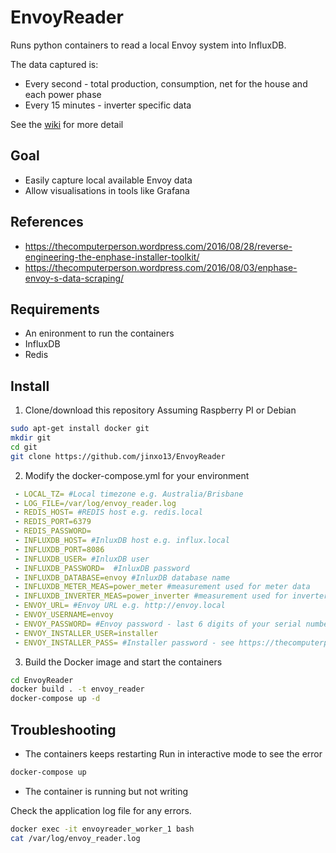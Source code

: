 # EnvoyReader
Runs python containers to read a local Envoy system into InfluxDB.

The data captured is:
* Every second - total production, consumption, net for the house and each power phase
* Every 15 minutes - inverter specific data

See the [wiki](https://github.com/jinxo13/EnvoyReader/wiki) for more detail

## Goal
- Easily capture local available Envoy data
- Allow visualisations in tools like Grafana

## References
* https://thecomputerperson.wordpress.com/2016/08/28/reverse-engineering-the-enphase-installer-toolkit/
* https://thecomputerperson.wordpress.com/2016/08/03/enphase-envoy-s-data-scraping/

## Requirements
- An enironment to run the containers
- InfluxDB
- Redis

## Install
1. Clone/download this repository
Assuming Raspberry PI or Debian
```sh
sudo apt-get install docker git
mkdir git
cd git
git clone https://github.com/jinxo13/EnvoyReader
```
2. Modify the docker-compose.yml for your environment
```yml
 - LOCAL_TZ= #Local timezone e.g. Australia/Brisbane
 - LOG_FILE=/var/log/envoy_reader.log
 - REDIS_HOST= #REDIS host e.g. redis.local
 - REDIS_PORT=6379
 - REDIS_PASSWORD=
 - INFLUXDB_HOST= #InluxDB host e.g. influx.local
 - INFLUXDB_PORT=8086
 - INFLUXDB_USER= #InluxDB user
 - INFLUXDB_PASSWORD=  #InluxDB password
 - INFLUXDB_DATABASE=envoy #InluxDB database name
 - INFLUXDB_METER_MEAS=power_meter #measurement used for meter data
 - INFLUXDB_INVERTER_MEAS=power_inverter #measurement used for inverter data
 - ENVOY_URL= #Envoy URL e.g. http://envoy.local
 - ENVOY_USERNAME=envoy
 - ENVOY_PASSWORD= #Envoy password - last 6 digits of your serial number - see https://enphase.com/en-au/support/how-do-i-update-password-my-home-wi-fi-network
 - ENVOY_INSTALLER_USER=installer
 - ENVOY_INSTALLER_PASS= #Installer password - see https://thecomputerperson.wordpress.com/2016/08/28/reverse-engineering-the-enphase-installer-toolkit/
```
3. Build the Docker image and start the containers
```sh
cd EnvoyReader
docker build . -t envoy_reader
docker-compose up -d
```
## Troubleshooting
* The containers keeps restarting
Run in interactive mode to see the error
```sh
docker-compose up
```

* The container is running but not writing

Check the application log file for any errors.
```sh
docker exec -it envoyreader_worker_1 bash
cat /var/log/envoy_reader.log
```
